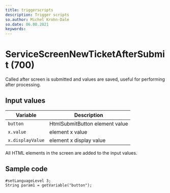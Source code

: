 ```yaml
---
title: triggerscripts
description: Trigger scripts
so.author: Michel Krohn-Dale
so.date: 06.08.2021
keywords:
---
```


# ServiceScreenNewTicketAfterSubmit (700)

Called after screen is submitted and values are saved, useful for performing after processing.

## Input values

|Variable|Description|
|---|---|
| `button` | HtmlSubmitButton element value|
| `x.value` | element x value|
| `x.displayValue` | element x display value|

All HTML elements in the screen are added to the input values.

## Sample code

```crmscript
#setLanguageLevel 3;
String param1 = getVariable("button");
```
